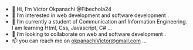- 👋 Hi, I’m Victor Okpanachi @Fibechola24
- 👀 I’m interested in web development and software development .
- 🌱 I’m currently a student of Communication anf Information Engineering. I am learning Html, Css, Javascript, C# ...
- 💞️ I’m looking to collaborate on web and software development .
- 📫 you can reach me on okpanachiVictor@gmail.com ...

<!---
Fibechola24/Fibechola24 is a ✨ special ✨ repository because its `README.md` (this file) appears on your GitHub profile.
You can click the Preview link to take a look at your changes.
--->
